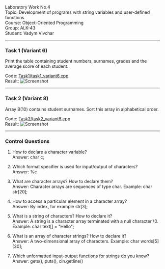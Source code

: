 Laboratory Work No.4  
Topic: Development of programs with string variables and user-defined functions  
Course: Object-Oriented Programming  
Group: ALK-43  
Student: Vadym Vivchar  

---

### Task 1 (Variant 6)  
Print the table containing student numbers, surnames, grades and the average score of each student.  

Code: [Task1/task1_variant6.cpp](Task1/task1_variant6.cpp)  
Result: ![Screenshot](Task1/screenshot.png)  

---

### Task 2 (Variant 8)  
Array B(10) contains student surnames. Sort this array in alphabetical order.  

Code: [Task2/task2_variant8.cpp](Task2/task2_variant8.cpp)  
Result: ![Screenshot](Task2/screenshot.png)  

---

### Control Questions
1. How to declare a character variable?  
Answer: char c;  

2. Which format specifier is used for input/output of characters?  
Answer: %c  

3. What are character arrays? How to declare them?  
Answer: Character arrays are sequences of type char. Example: char str[20];  

4. How to access a particular element in a character array?  
Answer: By index, for example str[3];  

5. What is a string of characters? How to declare it?  
Answer: A string is a character array terminated with a null character \0. Example: char text[] = "Hello";  

6. What is an array of character strings? How to declare it?  
Answer: A two-dimensional array of characters. Example: char words[5][20];  

7. Which unformatted input-output functions for strings do you know?  
Answer: gets(), puts(), cin.getline()  

